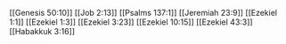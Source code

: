 [[Genesis 50:10]]
[[Job 2:13]]
[[Psalms 137:1]]
[[Jeremiah 23:9]]
[[Ezekiel 1:1]]
[[Ezekiel 1:3]]
[[Ezekiel 3:23]]
[[Ezekiel 10:15]]
[[Ezekiel 43:3]]
[[Habakkuk 3:16]]
